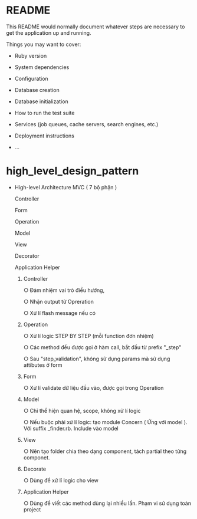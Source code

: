 # README

This README would normally document whatever steps are necessary to get the
application up and running.

Things you may want to cover:

* Ruby version

* System dependencies

* Configuration

* Database creation

* Database initialization

* How to run the test suite

* Services (job queues, cache servers, search engines, etc.)

* Deployment instructions

* ...
# high_level_design_pattern
- High-level Architecture MVC ( 7 bộ phận )

  Controller

  Form
  
  Operation
  
  Model
  
  View
  
  Decorator

  Application Helper

	1. Controller

		○ Đảm nhiệm vai trò điều hướng, 

		○ Nhận output từ Opreration

		○ Xử lí flash message nếu có
	2. Operation

		○ Xử lí logic STEP BY STEP (mỗi function đơn nhiệm)

		○ Các method đều được gọi ở hàm call, bắt đầu từ prefix "_step"

		○ Sau "step_validation", không sử dụng params mà sử dụng attibutes ở 
    form

	3. Form

		○ Xử lí validate dữ liệu đầu vào, được gọi trong Operation

	4. Model

		○ Chỉ thể hiện quan hệ, scope, không xử lí logic

		○ Nếu buộc phải xử lí logic: tạo module Concern ( Ứng với model ).  Với suffix _finder.rb. Include vào model

	5. View

		○ Nên tạo folder chia theo dạng component, tách partial theo từng 
    componet.

	6. Decorate

		○ Dùng để xử lí logic cho view

	7. Application Helper
  
		○ Dùng để viết các method dùng lại nhiều lần. Phạm vi sử dụng toàn project